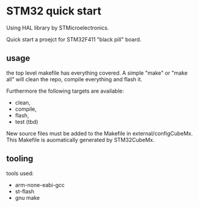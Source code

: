 # STM32 quick start

Using HAL library by STMicroelectronics.

Quick start a proejct for STM32F411 "black pill" board.

## usage
the top level makefile has everything covered.
A simple "make" or "make all" will clean the repo, compile everything and flash it.

Furthermore the following targets are available:
- clean,
- compile,
- flash,
- test (tbd)

New source files must be added to the Makefile in external/configCubeMx.
This Makefile is auomatically generated by STM32CubeMx.

## tooling

tools used:
- arm-none-eabi-gcc
- st-flash
- gnu make

